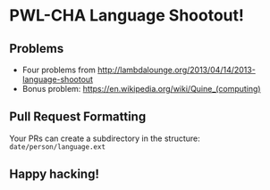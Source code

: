 # PWL-CHA Language Shootout!

## Problems
  - Four problems from  http://lambdalounge.org/2013/04/14/2013-language-shootout
  - Bonus problem: https://en.wikipedia.org/wiki/Quine_(computing)

## Pull Request Formatting

Your PRs can create a subdirectory in the structure: ``date/person/language.ext``

## Happy hacking!
